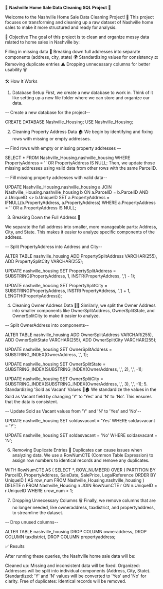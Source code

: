 🏡 **Nashville Home Sale Data Cleaning SQL Project** 🧹

Welcome to the Nashville Home Sale Data Cleaning Project! 🎉 This project focuses on transforming and cleaning up a raw dataset of Nashville home sales to make it more structured and ready for analysis.

🎯 Objective
The goal of this project is to clean and organize messy data related to home sales in Nashville by:

Filling in missing data 📝
Breaking down full addresses into separate components (address, city, state) 🌍
Standardizing values for consistency ⚖️
Removing duplicate entries ⚠️
Dropping unnecessary columns for better usability 🗑️

🛠️ How It Works
1. Database Setup
First, we create a new database to work in. Think of it like setting up a new file folder where we can store and organize our data.


-- Create a new database for the project--

CREATE DATABASE Nashville_Housing;
USE Nashville_Housing;

2. Cleaning Property Address Data 🏠
We begin by identifying and fixing rows with missing or empty addresses.


-- Find rows with empty or missing property addresses --

SELECT *
FROM Nashville_Housing.nashville_housing
WHERE PropertyAddress = '' OR PropertyAddress IS NULL;
Then, we update those missing addresses using valid data from other rows with the same ParcelID.


-- Fill missing property addresses with valid data--

UPDATE Nashville_Housing.nashville_housing a
JOIN Nashville_Housing.nashville_housing b
    ON a.ParcelID = b.ParcelID
    AND a.UniqueID <> b.UniqueID
SET a.PropertyAddress = IFNULL(b.PropertyAddress, a.PropertyAddress)
WHERE a.PropertyAddress = '' OR a.PropertyAddress IS NULL;

3. Breaking Down the Full Address 📍

We separate the full address into smaller, more manageable parts: Address, City, and State. This makes it easier to analyze specific components of the address.


-- Split PropertyAddress into Address and City--

ALTER TABLE nashville_housing
ADD PropertySplitAddress VARCHAR(255),
ADD PropertySplitCity VARCHAR(255);

UPDATE nashville_housing
SET PropertySplitAddress = SUBSTRING(PropertyAddress, 1, INSTR(PropertyAddress, ',') - 1);

UPDATE nashville_housing
SET PropertySplitCity = SUBSTRING(PropertyAddress, INSTR(PropertyAddress, ',') + 1, LENGTH(PropertyAddress));

4. Cleaning Owner Address Data 🏡🔑
Similarly, we split the Owner Address into smaller components like OwnerSplitAddress, OwnerSplitState, and OwnerSplitCity to make it easier to analyze.


-- Split OwnerAddress into components--

ALTER TABLE nashville_housing
ADD OwnerSplitAddress VARCHAR(255),
ADD OwnerSplitState VARCHAR(255),
ADD OwnerSplitCity VARCHAR(255);

UPDATE nashville_housing
SET OwnerSplitAddress = SUBSTRING_INDEX(OwnerAddress, ',', 1);

UPDATE nashville_housing
SET OwnerSplitState = SUBSTRING_INDEX(SUBSTRING_INDEX(OwnerAddress, ',', 2), ',', -1);

UPDATE nashville_housing
SET OwnerSplitCity = SUBSTRING_INDEX(SUBSTRING_INDEX(OwnerAddress, ',', 3), ',', -1);
5. Standardizing 'Sold as Vacant' Values 💼🏠
We standardize the values in the Sold as Vacant field by changing 'Y' to 'Yes' and 'N' to 'No'. This ensures that the data is consistent.


-- Update Sold as Vacant values from 'Y' and 'N' to 'Yes' and 'No'--

UPDATE nashville_housing
SET soldasvacant = 'Yes'
WHERE soldasvacant = 'Y';

UPDATE nashville_housing
SET soldasvacant = 'No'
WHERE soldasvacant = 'N';

6. Removing Duplicate Entries 🛑
Duplicates can cause issues when analyzing data. We use a RowNumCTE (Common Table Expression) to assign row numbers to identical records and remove any duplicates.


WITH RowNumCTE AS (
    SELECT *, 
           ROW_NUMBER() OVER (
               PARTITION BY ParcelID, PropertyAddress, SaleDate, SalePrice, LegalReference
               ORDER BY UniqueID
           ) AS row_num
    FROM Nashville_Housing.nashville_housing
)
DELETE n
FROM Nashville_Housing n
JOIN RowNumCTE r
    ON n.UniqueID = r.UniqueID
WHERE r.row_num > 1;

7. Dropping Unnecessary Columns 🗑️
Finally, we remove columns that are no longer needed, like owneraddress, taxdistrict, and propertyaddress, to streamline the dataset.


-- Drop unused columns--

ALTER TABLE nashville_housing
DROP COLUMN owneraddress,
DROP COLUMN taxdistrict,
DROP COLUMN propertyaddress;

✅ Results

After running these queries, the Nashville home sale data will be:

Cleaned up: Missing and inconsistent data will be fixed.
Organized: Addresses will be split into individual components (Address, City, State).
Standardized: 'Y' and 'N' values will be converted to 'Yes' and 'No' for clarity.
Free of duplicates: Identical records will be removed.

